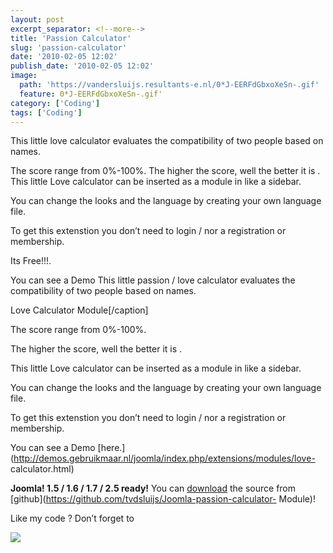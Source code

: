 ```yaml
---
layout: post
excerpt_separator: <!--more-->
title: 'Passion Calculator'
slug: 'passion-calculator'
date: '2010-02-05 12:02'
publish_date: '2010-02-05 12:02'
image:
  path: 'https://vandersluijs.resultants-e.nl/0*J-EERFdGbxoXeSn-.gif'
  feature: 0*J-EERFdGbxoXeSn-.gif'
category: ['Coding']
tags: ['Coding']
---
```

This little love calculator evaluates the compatibility of two people based on
names.  
  
The score range from 0%-100%. The higher the score, well the better it is .  
This little Love calculator can be inserted as a module in like a sidebar.  
  
You can change the looks and the language by creating your own language file.  
  
To get this extenstion you don’t need to login / nor a registration or
membership.  
  
Its Free!!!.  
  
You can see a Demo This little passion / love calculator evaluates the
compatibility of two people based on names.  
  
Love Calculator Module[/caption]  
  
  
  
The score range from 0%-100%.  
  
The higher the score, well the better it is .  
  
This little Love calculator can be inserted as a module in like a sidebar.  
  
You can change the looks and the language by creating your own language file.  
  
To get this extenstion you don’t need to login / nor a registration or
membership.  
  
You can see a Demo
[here.](http://demos.gebruikmaar.nl/joomla/index.php/extensions/modules/love-
calculator.html)

 **Joomla! 1.5 / 1.6 / 1.7 / 2.5 ready!** You can
[download](https://github.com/tvdsluijs/Joomla-passion-calculator-Module) the
source from [github](https://github.com/tvdsluijs/Joomla-passion-calculator-
Module)!  
  
Like my code ? Don’t forget to

![](https://vandersluijs.resultants-e.nl/0*J-EERFdGbxoXeSn-.gif)


